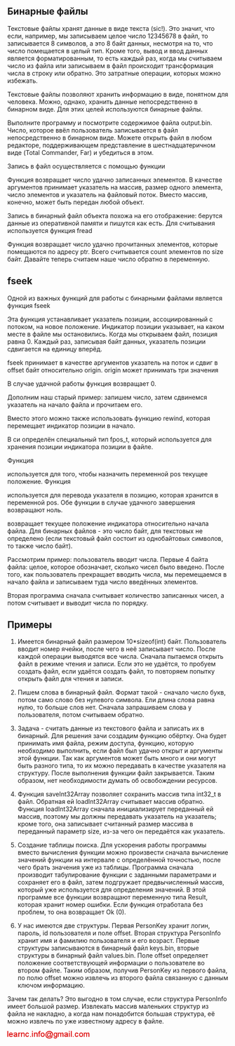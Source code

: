 ## Бинарные файлы

Текстовые файлы хранят данные в виде текста (sic!). Это значит, что если, например, мы записываем целое число 12345678 в файл, то 
записывается 8 символов, а это 8 байт данных, несмотря на то, что число помещается в целый тип. Кроме того, вывод и ввод данных является форматированным, то 
есть каждый раз, когда мы считываем число из файла или записываем в файл происходит трансформация числа в строку или обратно. Это затратные операции, которых можно избежать.

Текстовые файлы позволяют хранить информацию в виде, понятном для человека. Можно, однако, хранить данные непосредственно в бинарном виде. Для этих целей используются 
бинарные файлы.

Выполните программу и посмотрите содержимое файла output.bin. Число, которое ввёл пользователь записывается в файл непосредственно в бинарном виде. Можете 
открыть файл в любом редакторе, поддерживающем представление в шестнадцатеричном виде (Total Commander, Far)   и убедиться в этом.

Запись в файл осуществляется с помощью функции

Функция возвращает число удачно записанных элементов. В качестве аргументов принимает указатель на массив, размер одного элемента, число элементов и указатель на файловый поток. 
Вместо массив, конечно, может быть передан любой объект.

Запись в бинарный файл объекта похожа на его отображение: берутся данные из оперативной памяти и пишутся как есть. Для считывания используется функция fread

Функция возвращает число удачно прочитанных элементов, которые помещаются по адресу ptr. Всего считывается count элементов по size байт. Давайте теперь считаем наше число 
обратно в переменную.

## fseek

Одной из важных функций для работы с бинарными файлами является функция fseek

Эта функция устанавливает указатель позиции, ассоциированный с потоком, на новое положение. Индикатор позиции указывает, на каком месте в файле мы остановились. 
Когда мы открываем файл, позиция равна 0. Каждый раз, записывая байт данных, указатель позиции сдвигается на единицу вперёд.

fseek принимает в качестве аргументов указатель на поток и сдвиг в offset байт относительно origin. origin  может принимать три значения

В случае удачной работы функция возвращает 0.

Дополним наш старый пример: запишем число, затем сдвинемся указатель на начало файла и прочитаем его.

Вместо этого можно также использовать функцию rewind, которая перемещает индикатор позиции в начало.

В си определён специальный тип fpos_t, который используется для хранения позиции индикатора позиции в файле.

Функция

используется для того, чтобы назначить переменной pos текущее положение. Функция

используется для перевода указателя в позицию, которая хранится в переменной pos. Обе функции в случае удачного завершения возвращают ноль.

возвращает текущее положение индикатора относительно начала файла. Для бинарных файлов - это число  байт, для текстовых не определено (если текстовый файл состоит из однобайтовых 
символов, то также число байт).

Рассмотрим пример: пользователь вводит числа. Первые 4 байта файла: целое, которое обозначает, сколько чисел было введено. После того, как пользователь прекращает вводить числа, 
мы перемещаемся в начало файла и записываем туда число введённых элементов.

Вторая программа сначала считывает количество записанных чисел, а потом считывает и выводит числа по порядку.

## Примеры

1. Имеется бинарный файл размером 10*sizeof(int) байт. Пользователь вводит номер ячейки, после чего в неё записывает число. После каждой операции выводятся все числа. Сначала пытаемся открыть файл в режиме чтения и записи. Если это не удаётся, то пробуем создать файл, если удаётся создать файл, то повторяем попытку открыть файл для чтения и записи.

2. Пишем слова в бинарный файл. Формат такой - сначало число букв, потом само слово без нулевого символа. Ели длина слова равна нулю, то больше слов нет.
Сначала запрашиваем слова у пользователя, потом считываем обратно.

3. Задача - считать данные из текстового файла и записать их в бинарный. Для решения зачи создадим функцию обёртку. Она будет принимать имя файла, режим доступа, 
функцию, которую необходимо выполнить, если файл был удачно открыт и аргументы этой функции. Так как аргументов может быть много  и они могут быть разного типа,
то их можно передавать в качестве указателя на структуру. После выполнения функции файл закрывается. Таким образом, нет необходимости думать об освобождении ресурсов.

4. Функция saveInt32Array позволяет сохранить массив типа int32_t в файл. Обратная ей loadInt32Array считывает массив обратно.
Функция loadInt32Array сначала инициализирует переданный ей массив, поэтому мы должны передавать указатель на указатель; кроме того,
она записывает считанный размер массива в переданный параметр size, из-за чего он передаётся как указатель.

5. Создание таблицы поиска. Для ускорения работы программы вместо вычисления функции можно произвести сначала вычисление значений функции
на интервале с определённой точностью, после чего брать значения уже из таблицы. Программа сначала производит табулирование функции с заданными параметрами и сохраняет его в файл,
затем подгружает предвычисленный массив, который уже используется для определения значений. В этой программе все функции возвращают переменную типа Result,
которая хранит номер ошибки. Если функция отработала без проблем, то она возвращает Ok (0).

6. У нас имеются две структуры. Первая PersonKey хранит логин, пароль, id пользователя и поле offset. Вторая структура PersonInfo хранит имя и фамилию пользователя и его
возраст. Первые структуры записываются в бинарный файл keys.bin, вторые структуры в бинарный файл values.bin. Поле offset определяет положение соответствующей информации
о пользователе во втором файле. Таким образом, получив PersonKey из первого файла, по полю offset можно извлечь из второго файла связанную с данным ключом информацию.

Зачем так делать? Это выгодно в том случае, если структура PersonInfo имеет большой размер. Извлекать массив маленьких структур из
файла не накладно, а когда нам понадобится большая структура, её можно извлечь по уже известному адресу в файле.

![mail.png](../images/mail.png)


